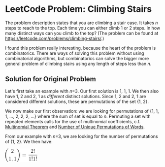 <h1>LeetCode Problem: Climbing Stairs</h1>
<p>
The problem description states that you are climbing a stair case. It takes <i>n</i> steps to reach to the top.
Each time you can either climb 1 or 2 steps. 
In how many distinct ways can you climb to the top?
(The problem can be found at <a href="https://leetcode.com/problems/climbing-stairs/">https://leetcode.com/problems/climbing-stairs/</a>.)
</p>

<p>
I found this problem really interesting, because the heart of the problem is combinatorics.
There are ways of solving this problem without using combinatorial algorithms, but combinatorics can solve the bigger more general problem of
climbing stairs using any length of steps less than <i>n</i>.
</p>
<h2>Solution for Original Problem</h2>
<p>
  Let's first take an example with <i>n</i>=3. Our first solution is 1, 1, 1. We then also have 1, 2 and 2, 1 as <i>different</i> distinct solutions. Since 1, 2 and 2, 1 are considered different solutions, these are permutations of the set {1, 2}.
</p>
<p>
We now make our first observation: we are looking for permutations of {1, 1, 1, ..., 2, 2, 2, ...} where the sum of set is equal to <i>n</i>. Permuting a set with  repeated elements calls for the use of multinomial coefficients, c.f. <a href="https://en.wikipedia.org/wiki/Multinomial_theorem">Multinomial Theorem</a> and <a href="https://en.wikipedia.org/wiki/Multinomial_theorem#Number_of_unique_permutations_of_words">Number of Unique Permutations of Words</a>. 
</p>  
<p>
  From our example with <i>n</i>=3, we are looking for the number of permutations of {1, 2}. We then have:
</p>
<p>
  <img src="images/first_eqn.gif" />
</p>
